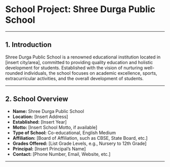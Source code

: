 # School Project: Shree Durga Public School

---

## 1. Introduction
Shree Durga Public School is a renowned educational institution located in [insert city/area], committed to providing quality education and holistic development for students. Established with the vision of nurturing well-rounded individuals, the school focuses on academic excellence, sports, extracurricular activities, and the overall development of students.

---

## 2. School Overview

- **Name:** Shree Durga Public School
- **Location:** [Insert Address]
- **Established:** [Insert Year]
- **Motto:** [Insert School Motto, if available]
- **Type of School:** Co-educational, English Medium
- **Affiliation:** [Board of Affiliation, such as CBSE, State Board, etc.]
- **Grades Offered:** [List Grade Levels, e.g., Nursery to 12th Grade]
- **Principal:** [Insert Principal’s Name]
- **Contact:** [Phone Number, Email, Website, etc.]

---
